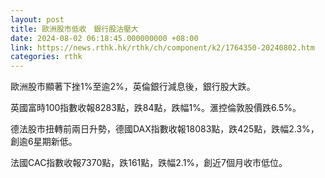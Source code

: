```yaml
---
layout: post
title: 歐洲股市低收　銀行股沽壓大
date: 2024-08-02 06:18:45.000000000 +08:00
link: https://news.rthk.hk/rthk/ch/component/k2/1764350-20240802.htm
categories: rthk
---
```


歐洲股市顯著下挫1%至逾2%，英倫銀行減息後，銀行股大跌。

英國富時100指數收報8283點，跌84點，跌幅1%。滙控倫敦股價跌6.5%。

德法股市扭轉前兩日升勢，德國DAX指數收報18083點，跌425點，跌幅2.3%，創逾6星期新低。

法國CAC指數收報7370點，跌161點，跌幅2.1%，創近7個月收市低位。
